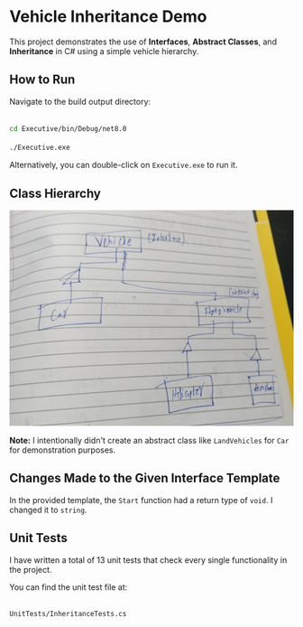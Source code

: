 # Vehicle Inheritance Demo



This project demonstrates the use of **Interfaces**, **Abstract Classes**, and **Inheritance** in C# using a simple vehicle hierarchy.



## How to Run



Navigate to the build output directory:

```bash

cd Executive/bin/Debug/net8.0

./Executive.exe

```



Alternatively, you can double-click on `Executive.exe` to run it.



## Class Hierarchy



![Class Diagram](https://github.com/udithdoddapaneni/InheritanceDemo/blob/main/ClassDiagram.jpg)



**Note:** I intentionally didn't create an abstract class like `LandVehicles` for `Car` for demonstration purposes.



## Changes Made to the Given Interface Template



In the provided template, the `Start` function had a return type of `void`. I changed it to `string`.



## Unit Tests



I have written a total of 13 unit tests that check every single functionality in the project.



You can find the unit test file at:

```

UnitTests/InheritanceTests.cs

```

